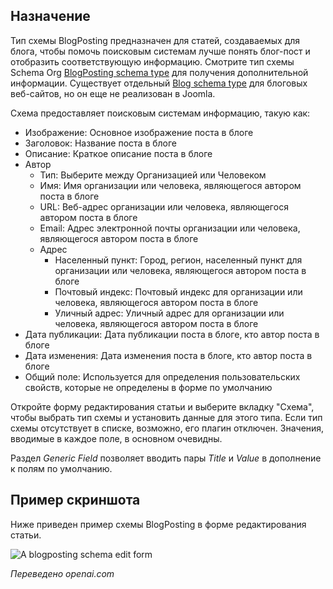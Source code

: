 <!-- Filename: J5.x:Schema_org/Type_Organization_-_Using_Organization_Plugin / Display title: Schema.org - BlogPosting -->

## Назначение

Тип схемы BlogPosting предназначен для статей, создаваемых для блога, чтобы помочь поисковым системам лучше понять блог-пост и отобразить соответствующую информацию. Смотрите тип схемы Schema Org [BlogPosting schema type](https://schema.org/BlogPosting) для получения дополнительной информации. Существует отдельный [Blog schema type](https://schema.org/Blog) для блоговых веб-сайтов, но он еще не реализован в Joomla.

Схема предоставляет поисковым системам информацию, такую как:

- Изображение: Основное изображение поста в блоге
- Заголовок: Название поста в блоге
- Описание: Краткое описание поста в блоге
- Автор
  - Тип: Выберите между Организацией или Человеком
  - Имя: Имя организации или человека, являющегося автором поста в блоге
  - URL: Веб-адрес организации или человека, являющегося автором поста в блоге
  - Email: Адрес электронной почты организации или человека, являющегося автором поста в блоге
  - Адрес
    - Населенный пункт: Город, регион, населенный пункт для организации или человека, являющегося автором поста в блоге
    - Почтовый индекс: Почтовый индекс для организации или человека, являющегося автором поста в блоге
    - Уличный адрес: Уличный адрес для организации или человека, являющегося автором поста в блоге
- Дата публикации: Дата публикации поста в блоге, кто автор поста в блоге
- Дата изменения: Дата изменения поста в блоге, кто автор поста в блоге
- Общий поле: Используется для определения пользовательских свойств, которые не определены в форме по умолчанию

Откройте форму редактирования статьи и выберите вкладку "Схема", чтобы выбрать тип схемы и установить данные для этого типа. Если тип схемы отсутствует в списке, возможно, его плагин отключен. Значения, вводимые в каждое поле, в основном очевидны.

Раздел *Generic Field* позволяет вводить пары *Title* и *Value* в дополнение к полям по умолчанию.

## Пример скриншота

Ниже приведен пример схемы BlogPosting в форме редактирования статьи.

![A blogposting schema edit form](../../../en/images/schemas/edit-schema-blogposting.png)

*Переведено openai.com*

